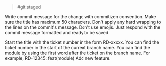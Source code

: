 > #git:staged

Write commit message for the change with commitizen convention. Make sure the title has maximum 50 characters. Don't apply any hard wrapping to the lines on the commit's message. Don't use emojis. Just respond with the commit message formatted and ready to be saved.

Start the title with the ticket number in the form RD-xxxxx. You can find the ticket number in the start of the current branch name. You can find the module by using the first word after the ticket on the branch name. For example, RD-12345: feat(module) Add new feature.
